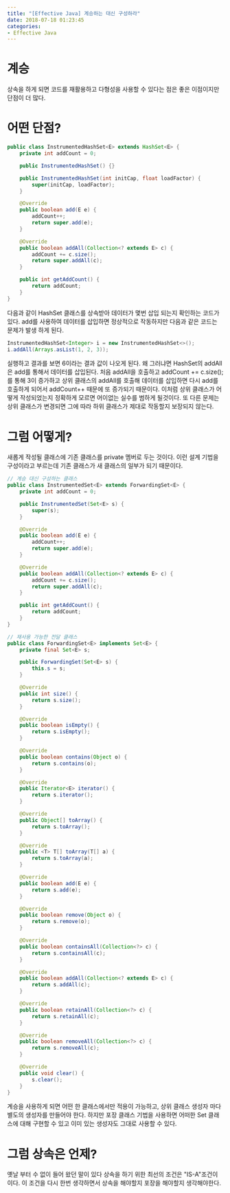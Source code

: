 ```yaml
---
title: "[Effective Java] 계승하는 대신 구성하라"
date: 2018-07-18 01:23:45
categories:
- Effective Java
---
```


# 계승
상속을 하게 되면 코드를 재활용하고 다형성을 사용할 수 있다는 점은 좋은 이점이지만 단점이 더 많다.

# 어떤 단점?
```java
public class InstrumentedHashSet<E> extends HashSet<E> {
    private int addCount = 0;

    public InstrumentedHashSet() {}

    public InstrumentedHashSet(int initCap, float loadFactor) {
        super(initCap, loadFactor);
    }

    @Override
    public boolean add(E e) {
        addCount++;
        return super.add(e);
    }

    @Override
    public boolean addAll(Collection<? extends E> c) {
        addCount += c.size();
        return super.addAll(c);
    }

    public int getAddCount() {
        return addCount;
    }
}
```

다음과 같이 HashSet<E> 클래스를 상속받아 데이터가 몇번 삽입 되는지 확인하는 코드가 있다. add를 사용하여 데이터를 삽입하면 정상적으로 작동하지만 다음과 같은 코드는 문제가 발생 하게 된다.

```java
InstrumentedHashSet<Integer> i = new InstrumentedHashSet<>();
i.addAll(Arrays.asList(1, 2, 3));
```

실행하고 결과를 보면 6이라는 결과 값이 나오게 된다. 왜 그러냐면 HashSet<E>의 addAll은 add를 통해서 데이터를 삽입된다. 처음 addAll을 호출하고 addCount += c.size();를 통해 3이 증가하고 상위 클래스의 addAll를 호출해 데이터를 삽입하면 다시 add를 호출하게 되어서 addCount++ 때문에 또 증가되기 때문이다. 이처럼 상위 클래스가 어떻게 작성되었는지 정확하게 모르면 어이없는 실수를 범하게 될것이다.
또 다른 문제는 상위 클래스가 변경되면 그에 따라 하위 클래스가 제대로 작동할지 보장되지 않는다.

# 그럼 어떻게?
새롭게 작성될 클래스에 기존 클래스를 private 멤버로 두는 것이다. 이런 설계 기법을 구성이라고 부르는데 기존 클래스가 새 클래스의 일부가 되기 때문이다. 

```java
// 계승 대신 구성하는 클래스
public class InstrumentedSet<E> extends ForwardingSet<E> {
    private int addCount = 0;

    public InstrumentedSet(Set<E> s) {
        super(s);
    }

    @Override
    public boolean add(E e) {
        addCount++;
        return super.add(e);
    }

    @Override
    public boolean addAll(Collection<? extends E> c) {
        addCount += c.size();
        return super.addAll(c);
    }

    public int getAddCount() {
        return addCount;
    }
}

// 재사용 가능한 전달 클래스
public class ForwardingSet<E> implements Set<E> {
    private final Set<E> s;

    public ForwardingSet(Set<E> s) {
        this.s = s;
    }

    @Override
    public int size() {
        return s.size();
    }

    @Override
    public boolean isEmpty() {
        return s.isEmpty();
    }

    @Override
    public boolean contains(Object o) {
        return s.contains(o);
    }

    @Override
    public Iterator<E> iterator() {
        return s.iterator();
    }

    @Override
    public Object[] toArray() {
        return s.toArray();
    }

    @Override
    public <T> T[] toArray(T[] a) {
        return s.toArray(a);
    }

    @Override
    public boolean add(E e) {
        return s.add(e);
    }

    @Override
    public boolean remove(Object o) {
        return s.remove(o);
    }

    @Override
    public boolean containsAll(Collection<?> c) {
        return s.containsAll(c);
    }

    @Override
    public boolean addAll(Collection<? extends E> c) {
        return s.addAll(c);
    }

    @Override
    public boolean retainAll(Collection<?> c) {
        return s.retainAll(c);
    }

    @Override
    public boolean removeAll(Collection<?> c) {
        return s.removeAll(c);
    }

    @Override
    public void clear() {
        s.clear();
    }
}
```

계승을 사용하게 되면 어떤 한 클래스에서만 적용이 가능하고, 상위 클래스 생성자 마다 별도의 생성자를 만들어야 한다. 하지만 포장 클래스 기법을 사용하면 어떠한 Set 클래스에 대해 구현할 수 있고 이미 있는 생성자도 그대로 사용할 수 있다. 

# 그럼 상속은 언제?
옛날 부터 수 없이 들어 왔던 말이 있다 상속을 하기 위한 최선의 조건은 "IS-A"조건이 이다. 이 조건을 다시 한번 생각하면서 상속을 해야할지 포장을 해야할지 생각해야한다.